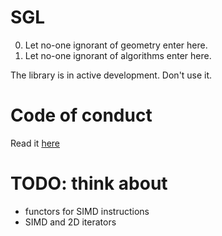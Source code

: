 # SGL

0. Let no-one ignorant of geometry enter here.
1. Let no-one ignorant of algorithms enter here.

The library is in active development. Don't use it. 

# Code of conduct
Read it [here](.github/CODE_OF_CONDUCT.md)

# TODO: think about
- functors for SIMD instructions
- SIMD and 2D iterators
